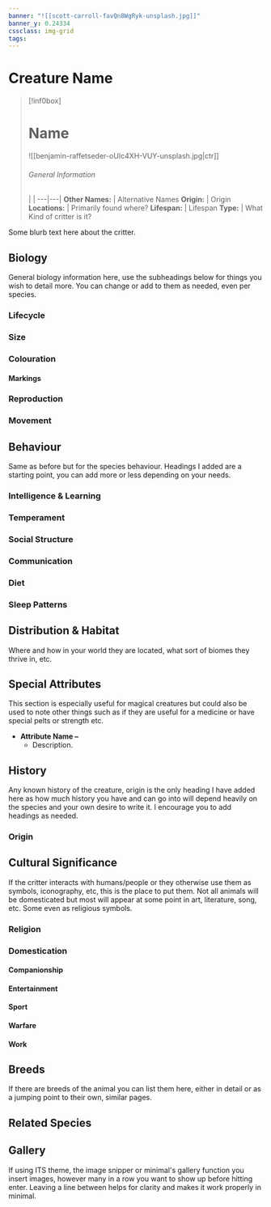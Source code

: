 ```yaml
---
banner: "![[scott-carroll-favQn8WgRyk-unsplash.jpg]]"
banner_y: 0.24334
cssclass: img-grid
tags: 
---
```


# Creature Name

> [!inf0box]
> # Name
> ![[benjamin-raffetseder-oUIc4XH-VUY-unsplash.jpg|ctr]]
> ###### General Information
>   |  |
> ---|---|
> **Other Names:** | Alternative Names
> **Origin:** | Origin
> **Locations:** |  Primarily found where?
> **Lifespan:** | Lifespan
> **Type:** | What Kind of critter is it?

Some blurb text here about the critter.



## Biology

General biology information here, use the subheadings below for things you wish to detail more. You can change or add to them as needed, even per species.

### Lifecycle

### Size

### Colouration
#### Markings

### Reproduction 

### Movement


## Behaviour

Same as before but for the species behaviour. Headings I added are a starting point, you can add more or less depending on your needs.

### Intelligence & Learning

### Temperament

### Social Structure

### Communication

### Diet

### Sleep Patterns


## Distribution & Habitat

Where and how in your world they are located, what sort of biomes they thrive in, etc.

## Special Attributes

This section is especially useful for magical creatures but could also be used to note other things such as if they are useful for a medicine or have special pelts or strength etc.

- **Attribute Name –**
	- Description. 


## History

Any known history of the creature, origin is the only heading I have added here as how much history you have and can go into will depend heavily on the species and your own desire to write it. I encourage you to add headings as needed.

### Origin


## Cultural Significance 

If the critter interacts with humans/people or they otherwise use them as symbols, iconography, etc, this is the place to put them. Not all animals will be domesticated but most will appear at some point in art, literature, song, etc. Some even as religious symbols. 

### Religion

### Domestication
#### Companionship
#### Entertainment
#### Sport
#### Warfare 
#### Work

## Breeds

If there are breeds of the animal you can list them here, either in detail or as a jumping point to their own, similar pages. 

## Related Species

## Gallery

If using ITS theme, the image snipper or minimal's gallery function you insert images, however many in a row you want to show up before hitting enter. Leaving a line between helps for clarity and makes it work properly in minimal. 
